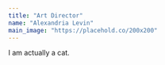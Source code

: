 ```yaml
---
title: "Art Director"
name: "Alexandria Levin"
main_image: "https://placehold.co/200x200"
---
```


I am actually a cat.